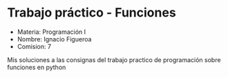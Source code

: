 # Trabajo práctico - Funciones

- Materia: Programación I
- Nombre: Ignacio Figueroa
- Comision: 7

Mis soluciones a las consignas del trabajo practico de programación sobre funciones en python
